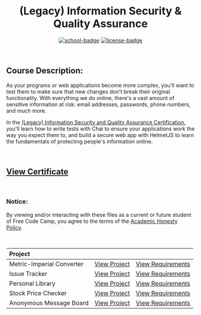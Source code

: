 <div align="center">

# (Legacy) Information Security & Quality Assurance

[![school-badge]][course-link]
[![license-badge]][LICENSE]

</div>

<!-- badge info -->
[school-badge]:https://img.shields.io/badge/free_Code_Camp-Security_&_Quality_Assurance-white?labelColor=006400&logo=freeCodeCamp&style=for-the-badge
[course-link]:https://www.freecodecamp.org/learn/information-security-and-quality-assurance/ "Information Security & Quality Assurance"
[license-badge]:https://img.shields.io/github/license/parasiticfrisk/information-security-and-quality-assurance?color=informational&style=for-the-badge
[LICENSE]:LICENSE "MIT License"

<br>

## Course Description:
As your programs or web applications become more complex, you'll want to test them to make sure that new changes don't break their original functionality. With everything we do online, there's a vast amount of sensitive information at risk: email addresses, passwords, phone numbers, and much more.

In the [(Legacy) Information Security and Quality Assurance Certification][course-link], you'll learn how to write tests with Chai to ensure your applications work the way you expect them to, and build a secure web app with HelmetJS to learn the fundamentals of protecting people's information online.

<br>

## [View Certificate](https://raw.githubusercontent.com/parasiticfrisk/information-security-and-quality-assurance/main/.github/information-security-and-quality-assurance.jpg?token=GHSAT0AAAAAABWHWQ5NGFJAPWN56URDW6JUYWCZPXA)

<br>

### Notice:
By viewing and/or interacting with these files as a current or future student of Free Code Camp, you agree to the terms of the [Academic Honesty Policy].

<br>

| Project                   |                        |                            |
| :------------------------ | :--------------------- | :------------------------- |
| Metric-Imperial Converter | [View Project][proj01] | [View Requirements][req01] |
| Issue Tracker             | [View Project][proj02] | [View Requirements][req02] |
| Personal Library          | [View Project][proj03] | [View Requirements][req03] |
| Stock Price Checker       | [View Project][proj04] | [View Requirements][req04] |
| Anonymous Message Board   | [View Project][proj05] | [View Requirements][req05] |

<!-- project quick links -->
[proj01]:https://cumbersome-band-dead.glitch.me
[proj02]:https://outgoing-emphasized-cheque.glitch.me
[proj03]:https://mini-buttered-darkness.glitch.me
[proj04]:https://jungle-frill-traffic.glitch.me
[proj05]:https://tidy-lush-society.glitch.me
[req01]:https://www.freecodecamp.org/learn/information-security-and-quality-assurance/information-security-and-quality-assurance-projects/metric-imperial-converter "Metric-Imperial Converter"
[req02]:https://www.freecodecamp.org/learn/information-security-and-quality-assurance/information-security-and-quality-assurance-projects/issue-tracker "Issue Tracker"
[req03]:https://www.freecodecamp.org/learn/information-security-and-quality-assurance/information-security-and-quality-assurance-projects/personal-library "Personal Library"
[req04]:https://www.freecodecamp.org/learn/information-security-and-quality-assurance/information-security-and-quality-assurance-projects/stock-price-checker "Stock Price Checker"
[req05]:https://www.freecodecamp.org/learn/information-security-and-quality-assurance/information-security-and-quality-assurance-projects/anonymous-message-board "Anonymous Message Board"
[Academic Honesty Policy]:./academic_honesty_policy
